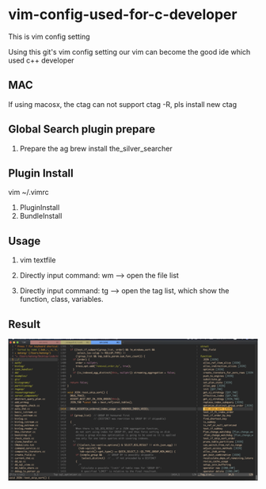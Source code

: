 # vim-config-used-for-c-developer
This is vim config setting

Using this git's vim config setting our vim can become the good ide which used c++ developer

## MAC
If using macosx, the ctag can not support ctag -R, pls install new ctag

## Global Search plugin prepare
1. Prepare the ag
brew install the_silver_searcher

## Plugin Install

vim ~/.vimrc

1. PluginInstall
2. BundleInstall

## Usage
1. vim textfile

2. Directly input command: wm --> open the file list
3. Directly input command: tg --> open the tag list, which show the function, class, variables.


## Result

![](https://github.com/mateng0915/photo_library/blob/master/Screen%20Shot%202020-06-20%20at%203.29.39%20PM.png)

